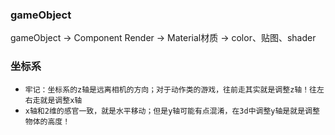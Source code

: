 

### gameObject

gameObject -> Component Render -> Material材质 -> color、贴图、shader

### 坐标系
* `牢记：坐标系的z轴是远离相机的方向；对于动作类的游戏，往前走其实就是调整z轴！往左右走就是调整x轴`
* `x轴和2维的感官一致，就是水平移动；但是y轴可能有点混淆，在3d中调整y轴是就是调整物体的高度！`



